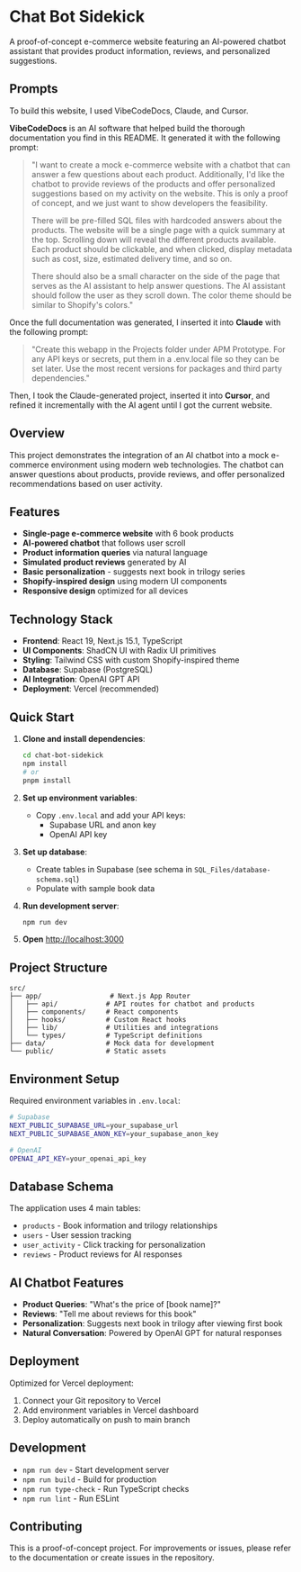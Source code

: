 # Chat Bot Sidekick

A proof-of-concept e-commerce website featuring an AI-powered chatbot assistant that provides product information, reviews, and personalized suggestions.

## Prompts

To build this website, I used VibeCodeDocs, Claude, and Cursor.

**VibeCodeDocs** is an AI software that helped build the thorough documentation you find in this README. It generated it with the following prompt:

> "I want to create a mock e-commerce website with a chatbot that can answer a few questions about each product. Additionally, I'd like the chatbot to provide reviews of the products and offer personalized suggestions based on my activity on the website. This is only a proof of concept, and we just want to show developers the feasibility.
> 
> There will be pre-filled SQL files with hardcoded answers about the products. The website will be a single page with a quick summary at the top. Scrolling down will reveal the different products available. Each product should be clickable, and when clicked, display metadata such as cost, size, estimated delivery time, and so on.
> 
> There should also be a small character on the side of the page that serves as the AI assistant to help answer questions. The AI assistant should follow the user as they scroll down. The color theme should be similar to Shopify's colors."

Once the full documentation was generated, I inserted it into **Claude** with the following prompt:

> "Create this webapp in the Projects folder under APM Prototype. For any API keys or secrets, put them in a .env.local file so they can be set later. Use the most recent versions for packages and third party dependencies."

Then, I took the Claude-generated project, inserted it into **Cursor**, and refined it incrementally with the AI agent until I got the current website.

## Overview

This project demonstrates the integration of an AI chatbot into a mock e-commerce environment using modern web technologies. The chatbot can answer questions about products, provide reviews, and offer personalized recommendations based on user activity.

## Features

- **Single-page e-commerce website** with 6 book products
- **AI-powered chatbot** that follows user scroll
- **Product information queries** via natural language
- **Simulated product reviews** generated by AI
- **Basic personalization** - suggests next book in trilogy series
- **Shopify-inspired design** using modern UI components
- **Responsive design** optimized for all devices

## Technology Stack

- **Frontend**: React 19, Next.js 15.1, TypeScript
- **UI Components**: ShadCN UI with Radix UI primitives
- **Styling**: Tailwind CSS with custom Shopify-inspired theme
- **Database**: Supabase (PostgreSQL)
- **AI Integration**: OpenAI GPT API
- **Deployment**: Vercel (recommended)

## Quick Start

1. **Clone and install dependencies**:
   ```bash
   cd chat-bot-sidekick
   npm install
   # or
   pnpm install
   ```

2. **Set up environment variables**:
   - Copy `.env.local` and add your API keys:
     - Supabase URL and anon key
     - OpenAI API key

3. **Set up database**:
   - Create tables in Supabase (see schema in `SQL_Files/database-schema.sql`)
   - Populate with sample book data

4. **Run development server**:
   ```bash
   npm run dev
   ```

5. **Open** [http://localhost:3000](http://localhost:3000)

## Project Structure

```
src/
├── app/                 # Next.js App Router
│   ├── api/            # API routes for chatbot and products
│   ├── components/     # React components
│   ├── hooks/          # Custom React hooks
│   ├── lib/            # Utilities and integrations
│   └── types/          # TypeScript definitions
├── data/               # Mock data for development
└── public/             # Static assets
```

## Environment Setup

Required environment variables in `.env.local`:

```bash
# Supabase
NEXT_PUBLIC_SUPABASE_URL=your_supabase_url
NEXT_PUBLIC_SUPABASE_ANON_KEY=your_supabase_anon_key

# OpenAI
OPENAI_API_KEY=your_openai_api_key
```

## Database Schema

The application uses 4 main tables:
- `products` - Book information and trilogy relationships
- `users` - User session tracking
- `user_activity` - Click tracking for personalization
- `reviews` - Product reviews for AI responses

## AI Chatbot Features

- **Product Queries**: "What's the price of [book name]?"
- **Reviews**: "Tell me about reviews for this book"
- **Personalization**: Suggests next book in trilogy after viewing first book
- **Natural Conversation**: Powered by OpenAI GPT for natural responses

## Deployment

Optimized for Vercel deployment:

1. Connect your Git repository to Vercel
2. Add environment variables in Vercel dashboard
3. Deploy automatically on push to main branch

## Development

- `npm run dev` - Start development server
- `npm run build` - Build for production
- `npm run type-check` - Run TypeScript checks
- `npm run lint` - Run ESLint

## Contributing

This is a proof-of-concept project. For improvements or issues, please refer to the documentation or create issues in the repository.
